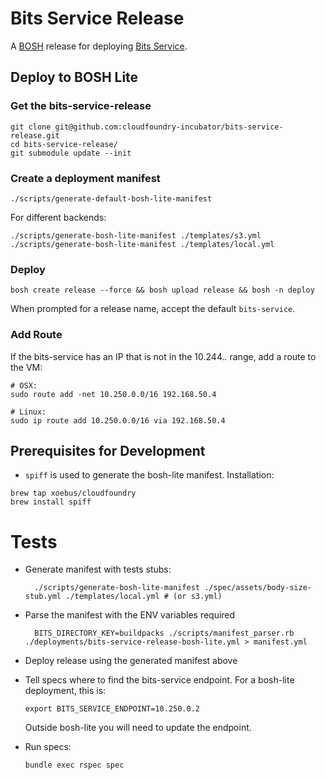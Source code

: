# Bits Service Release

A [BOSH](http://docs.cloudfoundry.org/bosh/) release for deploying [Bits Service](https://github.com/cloudfoundry-incubator/bits-service).

## Deploy to BOSH Lite
### Get the bits-service-release

```
git clone git@github.com:cloudfoundry-incubator/bits-service-release.git
cd bits-service-release/
git submodule update --init
```

### Create a deployment manifest

```
./scripts/generate-default-bosh-lite-manifest

```

For different backends:

```
./scripts/generate-bosh-lite-manifest ./templates/s3.yml
./scripts/generate-bosh-lite-manifest ./templates/local.yml
```

### Deploy

```
bosh create release --force && bosh upload release && bosh -n deploy
```
When prompted for a release name, accept the default ```bits-service```.


### Add Route
If the bits-service has an IP that is not in the 10.244.*.* range, add a route to the VM:

```
# OSX:
sudo route add -net 10.250.0.0/16 192.168.50.4

# Linux:
sudo ip route add 10.250.0.0/16 via 192.168.50.4
```

## Prerequisites for Development

* `spiff` is used to generate the bosh-lite manifest. Installation:

```
brew tap xoebus/cloudfoundry
brew install spiff
```

# Tests

* Generate manifest with tests stubs:
  ```
    ./scripts/generate-bosh-lite-manifest ./spec/assets/body-size-stub.yml ./templates/local.yml # (or s3.yml)
  ```
* Parse the manifest with the ENV variables required
  ```
    BITS_DIRECTORY_KEY=buildpacks ./scripts/manifest_parser.rb ./deployments/bits-service-release-bosh-lite.yml > manifest.yml
  ```
* Deploy release using the generated manifest above
* Tell specs where to find the bits-service endpoint. For a bosh-lite deployment, this is:

  ```
  export BITS_SERVICE_ENDPOINT=10.250.0.2
  ```

  Outside bosh-lite you will need to update the endpoint.

* Run specs:

  ```
  bundle exec rspec spec
  ```
